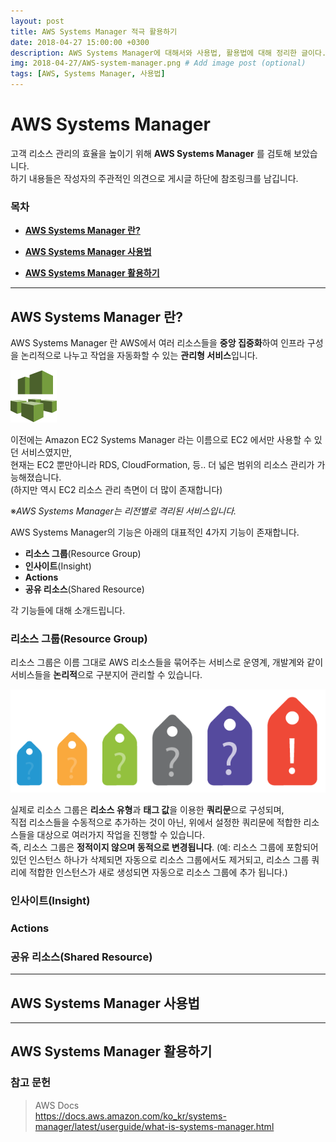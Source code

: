 ```yaml
---
layout: post
title: AWS Systems Manager 적극 활용하기
date: 2018-04-27 15:00:00 +0300
description: AWS Systems Manager에 대해서와 사용법, 활용법에 대해 정리한 글이다. # Add post description (optional)
img: 2018-04-27/AWS-system-manager.png # Add image post (optional)
tags: [AWS, Systems Manager, 사용법]
---
```


# AWS Systems Manager

고객 리소스 관리의 효율을 높이기 위해 **AWS Systems Manager** 를 검토해 보았습니다.<br>
하기 내용들은 작성자의 주관적인 의견으로 게시글 하단에 참조링크를 남깁니다.

### 목차

 - **[AWS Systems Manager 란?](#AWS-Systems-Manager-란?)**

 - **[AWS Systems Manager 사용법](#AWS-Systems-Manager-사용법)**

 - **[AWS Systems Manager 활용하기](#AWS-Systems-Manager-활용하기)**

---

## AWS Systems Manager 란?

AWS Systems Manager 란 AWS에서 여러 리소스들을 **중앙 집중화**하여 인프라 구성을 논리적으로 나누고 작업을 자동화할 수 있는 **관리형 서비스**입니다.

<img src='/assets/img/2018-04-27/AWS-system-manager-icon.png'>

이전에는 Amazon EC2 Systems Manager 라는 이름으로 EC2 에서만 사용할 수 있던 서비스였지만, <br>
현재는 EC2 뿐만아니라 RDS, CloudFormation, 등.. 더 넓은 범위의 리소스 관리가 가능해졌습니다.<br>
(하지만 역시 EC2 리소스 관리 측면이 더 많이 존재합니다)

 ※*AWS Systems Manager는 리전별로 격리된 서비스입니다.*

AWS Systems Manager의 기능은 아래의 대표적인 4가지 기능이 존재합니다.
 - **리소스 그룹**(Resource Group)
 - **인사이트**(Insight)
 - **Actions**
 - **공유 리소스**(Shared Resource)

각 기능들에 대해 소개드립니다.

### 리소스 그룹(Resource Group)

리소스 그룹은 이름 그대로 AWS 리소스들을 묶어주는 서비스로 운영계, 개발계와 같이 서비스들을 **논리적**으로 구분지어 관리할 수 있습니다.

<img src='/assets/img/2018-04-27/tags.png'>

실제로 리소스 그룹은 **리소스 유형**과 **태그 값**을 이용한 **쿼리문**으로 구성되며,<br>
직접 리소스들을 수동적으로 추가하는 것이 아닌, 위에서 설정한 쿼리문에 적합한 리소스들을 대상으로 여러가지 작업을 진행할 수 있습니다.<br>
즉, 리소스 그룹은 **정적이지 않으며 동적으로 변경됩니다**.
(예: 리소스 그룹에 포함되어 있던 인스턴스 하나가 삭제되면 자동으로 리소스 그룹에서도 제거되고, 리소스 그룹 쿼리에 적합한 인스턴스가 새로 생성되면 자동으로 리소스 그룹에 추가 됩니다.)

### 인사이트(Insight)

### Actions

### 공유 리소스(Shared Resource)

---

## AWS Systems Manager 사용법


---


## AWS Systems Manager 활용하기


### 참고 문헌

> AWS Docs<br>
https://docs.aws.amazon.com/ko_kr/systems-manager/latest/userguide/what-is-systems-manager.html
